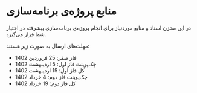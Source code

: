 # منابع پروژه‌ی برنامه‌سازی
در این مخزن اسناد و منابع موردنیاز برای انجام پروژه‌ی برنامه‌سازی پیشرفته در اختیار شما قرار می‌گیرد.

مهلت‌های ارسال به صورت زیر هستند:
* فاز صفر: 25 فروردین 1402
* چک‌پوینت فاز اول: 5 اردیبهشت 1402
* کل فاز اول: 15 اردیبهشت 1402
* چک‌پوینت فاز دوم: 4 خرداد 1402
* کل فاز دوم: 19 خرداد 1402


